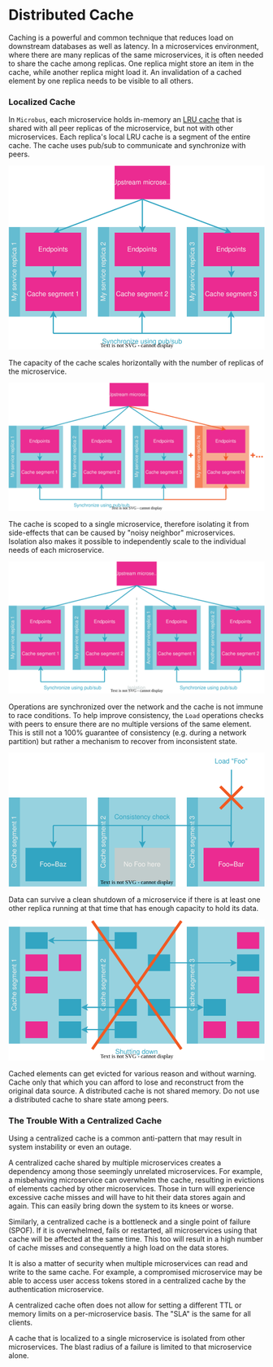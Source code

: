 # Distributed Cache

Caching is a powerful and common technique that reduces load on downstream databases as well as latency. In a microservices environment, where there are many replicas of the same microservices, it is often needed to share the cache among replicas. One replica might store an item in the cache, while another replica might load it. An invalidation of a cached element by one replica needs to be visible to all others.

### Localized Cache

In `Microbus`, each microservice holds in-memory an [LRU cache](../structure/lru.md) that is shared with all peer replicas of the microservice, but not with other microservices. Each replica's local LRU cache is a segment of the entire cache. The cache uses pub/sub to communicate and synchronize with peers.

<img src="./distrib-cache-1.drawio.svg">
<p></p>

The capacity of the cache scales horizontally with the number of replicas of the microservice.

<img src="./distrib-cache-2.drawio.svg">
<p></p>

The cache is scoped to a single microservice, therefore isolating it from side-effects that can be caused by "noisy neighbor" microservices. Isolation also makes it possible to independently scale to the individual needs of each microservice.

<img src="./distrib-cache-3.drawio.svg">
<p></p>

Operations are synchronized over the network and the cache is not immune to race conditions. To help improve consistency, the `Load` operations checks with peers to ensure there are no multiple versions of the same element. This is still not a 100% guarantee of consistency (e.g. during a network partition) but rather a mechanism to recover from inconsistent state.

<img src="./distrib-cache-4.drawio.svg">
<p></p>

Data can survive a clean shutdown of a microservice if there is at least one other replica running at that time that has enough capacity to hold its data.

<img src="./distrib-cache-5.drawio.svg">
<p></p>

Cached elements can get evicted for various reason and without warning. Cache only that which you can afford to lose and reconstruct from the original data source. A distributed cache is not shared memory. Do not use a distributed cache to share state among peers.

### The Trouble With a Centralized Cache

Using a centralized cache is a common anti-pattern that may result in system instability or even an outage.

A centralized cache shared by multiple microservices creates a dependency among those seemingly unrelated microservices. For example, a misbehaving microservice can overwhelm the cache, resulting in evictions of elements cached by other microservices. Those in turn will experience excessive cache misses and will have to hit their data stores again and again. This can easily bring down the system to its knees or worse.

Similarly, a centralized cache is a bottleneck and a single point of failure (SPOF). If it is overwhelmed, fails or restarted, all microservices using that cache will be affected at the same time. This too will result in a high number of cache misses and consequently a high load on the data stores.

It is also a matter of security when multiple microservices can read and write to the same cache. For example, a compromised microservice may be able to access user access tokens stored in a centralized cache by the authentication microservice.

A centralized cache often does not allow for setting a different TTL or memory limits on a per-microservice basis. The "SLA" is the same for all clients.

A cache that is localized to a single microservice is isolated from other microservices. The blast radius of a failure is limited to that microservice alone.
